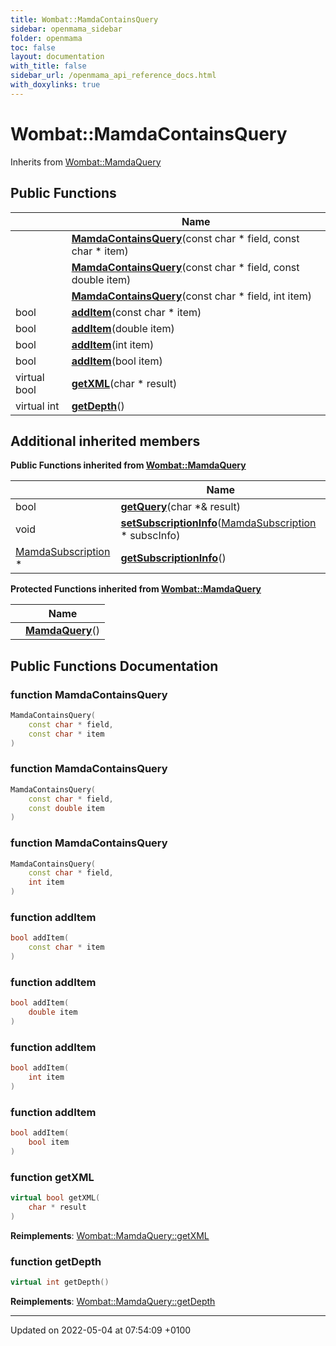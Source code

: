 ```yaml
---
title: Wombat::MamdaContainsQuery
sidebar: openmama_sidebar
folder: openmama
toc: false
layout: documentation
with_title: false
sidebar_url: /openmama_api_reference_docs.html
with_doxylinks: true
---
```


# Wombat::MamdaContainsQuery





Inherits from [Wombat::MamdaQuery](classWombat_1_1MamdaQuery.html)

## Public Functions

|                | Name           |
| -------------- | -------------- |
| | **[MamdaContainsQuery](classWombat_1_1MamdaContainsQuery.html#function-mamdacontainsquery)**(const char * field, const char * item) |
| | **[MamdaContainsQuery](classWombat_1_1MamdaContainsQuery.html#function-mamdacontainsquery)**(const char * field, const double item) |
| | **[MamdaContainsQuery](classWombat_1_1MamdaContainsQuery.html#function-mamdacontainsquery)**(const char * field, int item) |
| bool | **[addItem](classWombat_1_1MamdaContainsQuery.html#function-additem)**(const char * item) |
| bool | **[addItem](classWombat_1_1MamdaContainsQuery.html#function-additem)**(double item) |
| bool | **[addItem](classWombat_1_1MamdaContainsQuery.html#function-additem)**(int item) |
| bool | **[addItem](classWombat_1_1MamdaContainsQuery.html#function-additem)**(bool item) |
| virtual bool | **[getXML](classWombat_1_1MamdaContainsQuery.html#function-getxml)**(char * result) |
| virtual int | **[getDepth](classWombat_1_1MamdaContainsQuery.html#function-getdepth)**() |

## Additional inherited members

**Public Functions inherited from [Wombat::MamdaQuery](classWombat_1_1MamdaQuery.html)**

|                | Name           |
| -------------- | -------------- |
| bool | **[getQuery](classWombat_1_1MamdaQuery.html#function-getquery)**(char *& result) |
| void | **[setSubscriptionInfo](classWombat_1_1MamdaQuery.html#function-setsubscriptioninfo)**([MamdaSubscription](classWombat_1_1MamdaSubscription.html) * subscInfo) |
| [MamdaSubscription](classWombat_1_1MamdaSubscription.html) * | **[getSubscriptionInfo](classWombat_1_1MamdaQuery.html#function-getsubscriptioninfo)**() |

**Protected Functions inherited from [Wombat::MamdaQuery](classWombat_1_1MamdaQuery.html)**

|                | Name           |
| -------------- | -------------- |
| | **[MamdaQuery](classWombat_1_1MamdaQuery.html#function-mamdaquery)**() |


## Public Functions Documentation

### function MamdaContainsQuery

```cpp
MamdaContainsQuery(
    const char * field,
    const char * item
)
```


### function MamdaContainsQuery

```cpp
MamdaContainsQuery(
    const char * field,
    const double item
)
```


### function MamdaContainsQuery

```cpp
MamdaContainsQuery(
    const char * field,
    int item
)
```


### function addItem

```cpp
bool addItem(
    const char * item
)
```


### function addItem

```cpp
bool addItem(
    double item
)
```


### function addItem

```cpp
bool addItem(
    int item
)
```


### function addItem

```cpp
bool addItem(
    bool item
)
```


### function getXML

```cpp
virtual bool getXML(
    char * result
)
```


**Reimplements**: [Wombat::MamdaQuery::getXML](classWombat_1_1MamdaQuery.html#function-getxml)


### function getDepth

```cpp
virtual int getDepth()
```


**Reimplements**: [Wombat::MamdaQuery::getDepth](classWombat_1_1MamdaQuery.html#function-getdepth)


-------------------------------

Updated on 2022-05-04 at 07:54:09 +0100